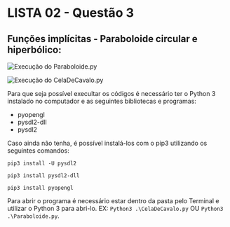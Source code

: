 # LISTA 02 - Questão 3

## Funções implícitas - Paraboloide circular e hiperbólico:
![Execução do Paraboloide.py](https://cdn.discordapp.com/attachments/589988846465450013/1010347796911632505/unknown.png)

![Execução do CelaDeCavalo.py](https://cdn.discordapp.com/attachments/589988846465450013/1010347431763923035/unknown.png)

Para que seja possível execultar os códigos é necessário ter o Python 3 instalado no computador e as seguintes bibliotecas e programas: 
- pyopengl 
- pysdl2-dll 
- pysdl2

Caso ainda não tenha, é possível instalá-los com o pip3 utilizando os seguintes comandos:

`pip3 install -U pysdl2`

`pip3 install pysdl2-dll`

`pip3 install pyopengl`

Para abrir o programa é necessário estar dentro da pasta pelo Terminal e utilizar o Python 3 para abri-lo. EX: `Python3 .\CelaDeCavalo.py` OU `Python3 .\Paraboloide.py`.